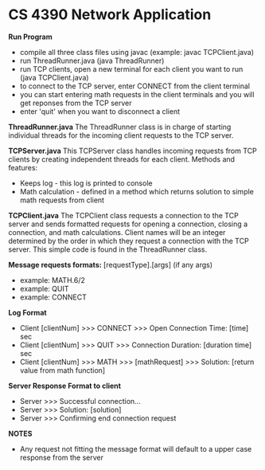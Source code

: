 # CS 4390 Network Application

**Run Program** 
- compile all three class files using javac (example: javac TCPClient.java)
- run ThreadRunner.java (java ThreadRunner)
- run TCP clients, open a new terminal for each client you want to run (java TCPClient.java)
- to connect to the TCP server, enter CONNECT from the client terminal
- you can start entering math requests in the client terminals and you will get reponses from the TCP server
- enter 'quit' when you want to disconnect a client






**ThreadRunner.java**
The ThreadRunner class is in charge of starting individual threads for the incoming client requests to the TCP server. 


**TCPServer.java**
This TCPServer class handles incoming requests from TCP clients by creating independent threads for each client.
Methods and features: 
- Keeps log - this log is printed to console
- Math calculation - defined in a method which returns solution to simple math requests from client 



**TCPClient.java**
The TCPClient class requests a connection to the TCP server and sends formatted requests for opening a connection, closing a connection, and math calculations. 
Client names will be an integer determined by the order in which they request a connection with the TCP server. This simple code is found in the ThreadRunner class. 




**Message requests formats:** [requestType].[args]  (if any args)
- example: MATH.6/2
- example: QUIT
- example: CONNECT

**Log Format**
- Client [clientNum] >>> CONNECT >>> Open Connection Time: [time] sec
- Client [clientNum] >>> QUIT >>> Connection Duration: [duration time] sec
- Client [clientNum] >>> MATH >>> [mathRequest] >>> Solution: [return value from math function]

**Server Response Format to client**
- Server >>> Successful connection...
- Server >>> Solution: [solution] 
- Server >>> Confirming end connection request



**NOTES**
- Any request not fitting the message format will default to a upper case response from the server 
